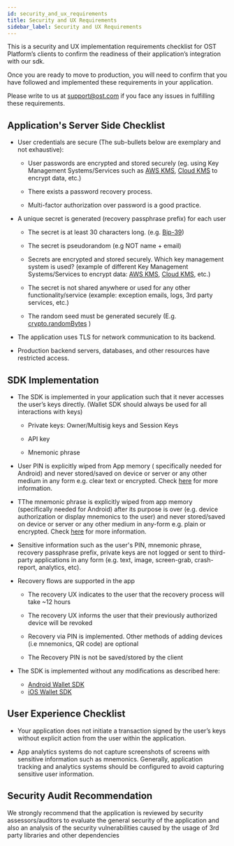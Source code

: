 ```yaml
---
id: security_and_ux_requirements
title: Security and UX Requirements
sidebar_label: Security and UX Requirements
---
```


This is a security and UX implementation requirements checklist for OST Platform’s clients to confirm the readiness of their application’s integration with our sdk. 

Once you are ready to move to production, you will need to confirm that you have followed and implemented these requirements in your application.

Please write to us at support@ost.com if you face any issues in fulfilling these requirements.


## Application's Server Side Checklist
* User credentials are secure
(The sub-bullets below are exemplary and not exhaustive):
    
    * User passwords are encrypted and stored securely (eg. using Key Management Systems/Services such as [AWS KMS](https://aws.amazon.com/kms/), [Cloud KMS](https://cloud.google.com/kms/) to encrypt data, etc.)
    
    * There exists a password recovery process.
    
    * Multi-factor authorization over password is a good practice.

* A unique secret is generated (recovery passphrase prefix) for each user
    
    * The secret is at least 30 characters long. (e.g. [Bip-39](https://www.npmjs.com/package/bip39))
    
    * The secret is pseudorandom (e.g NOT name + email)
    
    * Secrets are encrypted and stored securely. Which key management system is used? (example of different Key Management Systems/Services to encrypt data: [AWS KMS](https://aws.amazon.com/kms/), [Cloud KMS](https://cloud.google.com/kms/), etc.)
    
    * The secret is not shared anywhere or used for any other functionality/service (example: exception emails, logs, 3rd party services, etc.)
    
    * The random seed must be generated securely (E.g. [crypto.randomBytes](https://nodejs.org/api/crypto.html#crypto_crypto_randombytes_size_callback) )

* The application uses TLS for network communication to its backend.

* Production backend servers, databases, and other resources have restricted access.

## SDK Implementation

* The SDK is implemented in your application such that it never accesses the user’s keys directly. (Wallet SDK should always be used for all interactions with keys) 

    * Private keys: Owner/Multisig keys and Session Keys 

    * API key

    *  Mnemonic phrase 

* User PIN is explicitly wiped from App memory ( specifically needed for Android) and never stored/saved on device or server or any other medium in any form e.g. clear text or encrypted. Check [here](https://github.com/OWASP/owasp-mstg/blob/master/Document/0x05d-Testing-Data-Storage.md#checking-memory-for-sensitive-data) for more information. 

* TThe mnemonic phrase is explicitly wiped from app memory (specifically needed for Android) after its purpose is over (e.g. device authorization or display mnemonics to the user) and never stored/saved on device or server or any other medium in any-form e.g. plain or encrypted. Check [here](https://github.com/OWASP/owasp-mstg/blob/master/Document/0x05d-Testing-Data-Storage.md#checking-memory-for-sensitive-data) for more information. 

* Sensitive information such as the user's PIN, mnemonic phrase, recovery passphrase prefix, private keys are not logged or sent to third-party applications in any form (e.g. text, image, screen-grab, crash-report, analytics, etc).

* Recovery flows are supported in the app 

    * The recovery UX indicates to the user that the recovery process will take ~12 hours

    * The recovery UX informs the user that their previously authorized device will be revoked 

    * Recovery via PIN is implemented. Other methods of adding devices (i.e mnemonics, QR code) are optional

    * The Recovery PIN is not be saved/stored by the client

* The SDK is implemented without any modifications as described here:
    * [Android Wallet SDK](https://dev.stagingost.com/platform/sdkwallet_sdk_setup/android/)
    * [iOS Wallet SDK](https://dev.stagingost.com/platform/sdkwallet_sdk_setup/iOS/)



## User Experience Checklist

* Your application does not initiate a transaction signed by the user’s keys without explicit action from the user within the application.

* App analytics systems do not capture screenshots of screens with sensitive information such as mnemonics. Generally, application tracking and analytics systems should be configured to avoid capturing sensitive user information.


## Security Audit Recommendation

We strongly recommend that the application is reviewed by security assessors/auditors to evaluate the general security of the application and also an analysis of the security vulnerabilities caused by the usage of 3rd party libraries and other dependencies

